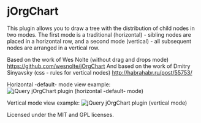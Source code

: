 # jOrgChart

This plugin allows you to draw a tree with the distribution of child nodes in two modes. The first mode is a traditional (horizontal) - sibling nodes are placed in a horizontal row, and a second mode (vertical) - all subsequent nodes are arranged in a vertical row.

Based on the work of Wes Nolte (without drag and drops mode)
https://github.com/wesnolte/jOrgChart
And based on the work of Dmitry Sinyavsky (css - rules for vertical nodes)
http://habrahabr.ru/post/55753/

Horizontal -default- mode view example:
<img alt="jQuery jOrgChart plugin (horizontal -default- mode)" title="jQuery jOrgChart plugin (horizontal -default- mode)" src="https://00c51259-a-62cb3a1a-s-sites.googlegroups.com/site/mozg1984/download/Tree-horizontal.png?attachauth=ANoY7cpNYmA05mF14xCB8tPyaa5qW6UszIod4lTUlLm5QR0nsMs8BLv2LclKv-MQBMslKtLRQznaTgdKZfKcnI_aLOaG4MYYEKyMWzQT-E2c48ZZShodhUo3KmQmFl-zpFuV3j4Hc1tIl3ibAkhXqeK8QYr5-OZ_xSwBmRs66hBZvowW9EmfCGh3jQHydDDNI1kevWYphv-9F4gZuxIwTcl5nQFD0RtXRw1xQjZqAIWry-8juE0gTDY%3D&attredirects=0"/>

Vertical mode view example:
<img alt="jQuery jOrgChart plugin (vertical mode)" title="jQuery jOrgChart plugin (vertical mode)" src="https://00c51259-a-62cb3a1a-s-sites.googlegroups.com/site/mozg1984/download/Tree-vertical.png?attachauth=ANoY7crrh3O2tRh-700beLKv5zAc3pujKYjooLujWgGEsHGJD5Zr3E1NgpRBcQT8miERenruB8ytgNp8aocvKC_AF02A5BMNmxt2Lry3bOGfI3Vs5pjat2jRC3w4IqAQUH4n3NYyPsGXWgN9tABhbxQ5s1ZMdML0SCa7OBWBvr2wLS-BokEDM0HsQimAhOakqn1SHYixOjMQDSJ0RhvyU1BvMYUhAKLmwpEJXG9hoqJAqErdXxgb2HE%3D&attredirects=0"/>

Licensed under the MIT and GPL licenses.
